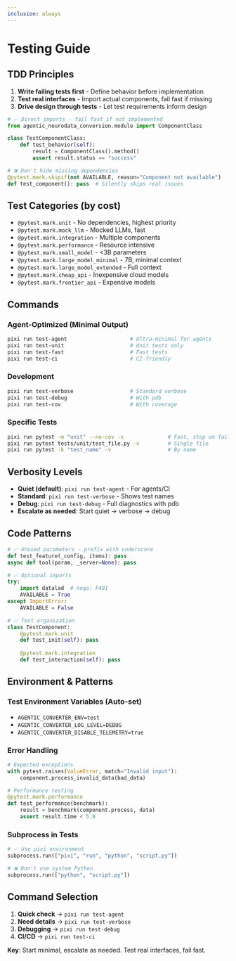 ```yaml
---
inclusion: always
---
```


# Testing Guide

## TDD Principles

1. **Write failing tests first** - Define behavior before implementation
2. **Test real interfaces** - Import actual components, fail fast if missing
3. **Drive design through tests** - Let test requirements inform design

```python
# ✅ Direct imports - fail fast if not implemented
from agentic_neurodata_conversion.module import ComponentClass

class TestComponentClass:
    def test_behavior(self):
        result = ComponentClass().method()
        assert result.status == "success"
```

```python
# ❌ Don't hide missing dependencies
@pytest.mark.skipif(not AVAILABLE, reason="Component not available")
def test_component(): pass  # Silently skips real issues
```

## Test Categories (by cost)

- `@pytest.mark.unit` - No dependencies, highest priority
- `@pytest.mark.mock_llm` - Mocked LLMs, fast
- `@pytest.mark.integration` - Multiple components
- `@pytest.mark.performance` - Resource intensive
- `@pytest.mark.small_model` - <3B parameters
- `@pytest.mark.large_model_minimal` - 7B, minimal context
- `@pytest.mark.large_model_extended` - Full context
- `@pytest.mark.cheap_api` - Inexpensive cloud models
- `@pytest.mark.frontier_api` - Expensive models

## Commands

### Agent-Optimized (Minimal Output)
```bash
pixi run test-agent                    # Ultra-minimal for agents
pixi run test-unit                     # Unit tests only
pixi run test-fast                     # Fast tests
pixi run test-ci                       # CI-friendly
```

### Development
```bash
pixi run test-verbose                  # Standard verbose
pixi run test-debug                    # With pdb
pixi run test-cov                      # With coverage
```

### Specific Tests
```bash
pixi run pytest -m "unit" --no-cov -x              # Fast, stop on failure
pixi run pytest tests/unit/test_file.py -v         # Single file
pixi run pytest -k "test_name" -v                  # By name
```

## Verbosity Levels

- **Quiet (default)**: `pixi run test-agent` - For agents/CI
- **Standard**: `pixi run test-verbose` - Shows test names  
- **Debug**: `pixi run test-debug` - Full diagnostics with pdb
- **Escalate as needed**: Start quiet → verbose → debug

## Code Patterns

```python
# ✅ Unused parameters - prefix with underscore
def test_feature(_config, items): pass
async def tool(param, _server=None): pass

# ✅ Optional imports
try:
    import datalad  # noqa: F401
    AVAILABLE = True
except ImportError:
    AVAILABLE = False

# ✅ Test organization
class TestComponent:
    @pytest.mark.unit
    def test_init(self): pass
    
    @pytest.mark.integration  
    def test_interaction(self): pass
```

## Environment & Patterns

### Test Environment Variables (Auto-set)
- `AGENTIC_CONVERTER_ENV=test`
- `AGENTIC_CONVERTER_LOG_LEVEL=DEBUG`
- `AGENTIC_CONVERTER_DISABLE_TELEMETRY=true`

### Error Handling
```python
# Expected exceptions
with pytest.raises(ValueError, match="Invalid input"):
    component.process_invalid_data(bad_data)

# Performance testing
@pytest.mark.performance
def test_performance(benchmark):
    result = benchmark(component.process, data)
    assert result.time < 5.0
```

### Subprocess in Tests
```python
# ✅ Use pixi environment
subprocess.run(["pixi", "run", "python", "script.py"])

# ❌ Don't use system Python
subprocess.run(["python", "script.py"])
```

## Command Selection
1. **Quick check** → `pixi run test-agent`
2. **Need details** → `pixi run test-verbose` 
3. **Debugging** → `pixi run test-debug`
4. **CI/CD** → `pixi run test-ci`

**Key**: Start minimal, escalate as needed. Test real interfaces, fail fast.
